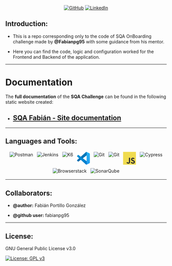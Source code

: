 <p align="center">
    <a href="https://github.com/fabianpg95" target="_blank"><img alt="GitHub" src="https://img.shields.io/badge/-@fabianpg95-181717?style=flat-square&logo=GitHub&logoColor=white"></a>
    <a href="https://www.linkedin.com/in/fabi%C3%A1n-portillo-gonz%C3%A1lez-56581811a/" target="_blank"><img alt="LinkedIn" src="https://img.shields.io/badge/-LinkedIn-0077B5?style=flat-square&logo=Linkedin&logoColor=white"></a>
</p>

## **Introduction**:
* This is a repo corresponding only to the code of SQA OnBoarding challenge made by **@Fabianpg95** with some guidance from his mentor. 

* Here you can find the code, logic and configuration worked for the Frontend and Backend of the application.

___
# **Documentation**

The **full documentation** of the **SQA Challenge** can be found in the following static website created:
* ## [**SQA Fabián - Site documentation**](https://wizeline.github.io/sqa-challenge-doc-fabianportilloglez/)
___
## **Languages and Tools:**

<p align="center">
<img src="https://miro.medium.com/max/512/1*fVBL9mtLJmHIH6YpU7WvHQ.png" alt="Postman" height="40" width="40" style="vertical-align:top; margin:4px"><!-- Postman -->
<img src="https://p7.hiclipart.com/preview/811/817/139/jenkins-continuous-integration-build-automation-continuous-delivery-software-build-integration-thumbnail.jpg" alt="Jenkins" height="40" width="40" style="vertical-align:top; margin:4px"> <!-- Jenkins -->
<img src="https://upload.wikimedia.org/wikipedia/commons/thumb/e/ef/K6-logo.svg/1200px-K6-logo.svg.png" alt="K6" height="40" width="40" style="vertical-align:top; margin:4px"> <!-- K6 -->
<img src="https://raw.githubusercontent.com/github/explore/80688e429a7d4ef2fca1e82350fe8e3517d3494d/topics/visual-studio-code/visual-studio-code.png" alt="VS Code" height="40" style="vertical-align:top; margin:4px"> <!-- VS Code -->
<img src="https://raw.githubusercontent.com/jmnote/z-icons/master/svg/git.svg" alt="Git" height="40" style="vertical-align:top; margin:4px">  <!-- Git -->
<img src="https://pngset.com/images/github-logo-label-text-symbol-transparent-png-2425199.png" alt="Git" height="40" style="vertical-align:top; margin:4px">  <!-- Github -->
<img src="https://raw.githubusercontent.com/github/explore/80688e429a7d4ef2fca1e82350fe8e3517d3494d/topics/javascript/javascript.png" alt="Javascript" height="40" style="; margin:4px"> <!-- Javascript -->
<img src="https://docs.cypress.io/_nuxt/img/cypress-logo.a6a3024.png" alt="Cypress" height="40" width="80" style="vertical-align:top; margin:4px"> <!-- Cypress -->
<img src="https://cdn.iconscout.com/icon/premium/png-256-thumb/marketing-view-5378755-4492993.png" alt="Browserstack" height="40" width="40" style="vertical-align:top; margin:4px"> <!-- Browserstack -->
<img src="https://cdn.pvs-studio.com/static/images/logo/sonar_qube.png" alt="SonarQube" height="40" width="40" style="vertical-align:top; margin:4px"> <!-- SonarQube -->
</p>



___

## **Collaborators:** 
* **@author:** Fabián Portillo González 
  
* **@github user:** fabianpg95
___
## **License**:
GNU General Public License v3.0 

[![License: GPL v3](https://img.shields.io/badge/License-GPLv3-blue.svg)](https://www.gnu.org/licenses/gpl-3.0)

